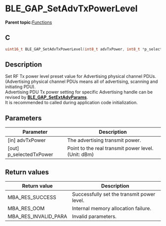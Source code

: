 # BLE\_GAP\_SetAdvTxPowerLevel

**Parent topic:**[Functions](GUID-0DD261BF-40D6-42CD-8806-9B93D259D1CC.md)

## C

```c
uint16_t BLE_GAP_SetAdvTxPowerLevel(int8_t advTxPower, int8_t *p_selectedTxPower);
```

## Description

Set RF Tx power level preset value for Advertising physical channel PDUs. \(Advertising physical channel PDUs means all of advertising, scanning and initiating PDU\).<br />Advertising PDU Tx power setting for specific Advertising handle can be revised by **[BLE\_GAP\_SetExtAdvParams](GUID-D6C5A741-6975-488F-A6AB-B54889B7EBFC.md)**.<br />It is recommended to called during application code initialization.

## Parameters

|Parameter|Description|
|---------|-----------|
|\[in\] advTxPower|The advertising transmit power.|
|\[out\] p\_selectedTxPower|Point to the real transmit power level. \(Unit: dBm\)|

## Return values

|Return value|Description|
|------------|-----------|
|MBA\_RES\_SUCCESS|Successfully set the transmit power level.|
|MBA\_RES\_OOM|Internal memory allocation failure.|
|MBA\_RES\_INVALID\_PARA|Invalid parameters.|

